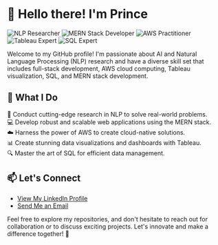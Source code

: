 # 👋 Hello there! I'm Prince

![NLP Researcher](https://img.shields.io/badge/NLP%20Researcher-Expert-brightgreen)
![MERN Stack Developer](https://img.shields.io/badge/MERN%20Stack%20Developer-Proficient-yellow)
![AWS Practitioner](https://img.shields.io/badge/AWS%20Practitioner-Certified-orange)
![Tableau Expert](https://img.shields.io/badge/Tableau%20Expert-Advanced-purple)
![SQL Expert](https://img.shields.io/badge/SQL%20Expert-Advanced-red)


Welcome to my GitHub profile! I'm passionate about AI and Natural Language Processing (NLP) research and have a diverse skill set that includes full-stack development, AWS cloud computing, Tableau visualization, SQL, and MERN stack development.

## 💼 What I Do

🔬 Conduct cutting-edge research in NLP to solve real-world problems.  
💻 Develop robust and scalable web applications using the MERN stack.  
☁️ Harness the power of AWS to create cloud-native solutions.  
📊 Create stunning data visualizations and dashboards with Tableau.  
🔍 Master the art of SQL for efficient data management.  

## 📫 Let's Connect

- [View My LinkedIn Profile](https://linkedin.com/in/r-i-prince)  
- [Send Me an Email](mailto:rakibulislamprince10@gmail.com)

Feel free to explore my repositories, and don't hesitate to reach out for collaboration or to discuss exciting projects. Let's innovate and make a difference together! 🌟
